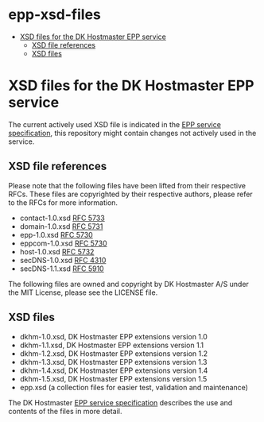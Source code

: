 # epp-xsd-files

<!-- MarkdownTOC -->

- [XSD files for the DK Hostmaster EPP service](#xsd-files-for-the-dk-hostmaster-epp-service)
    - [XSD file references](#xsd-file-references)
    - [XSD files](#xsd-files)

<!-- /MarkdownTOC -->

<a name="xsd-files-for-the-dk-hostmaster-epp-service"></a>
# XSD files for the DK Hostmaster EPP service

The current actively used XSD file is indicated in the [EPP service specification](https://github.com/DK-Hostmaster/epp-service-specification), this repository might contain changes not actively used in the service.

<a name="xsd-file-references"></a>
## XSD file references

Please note that the following files have been lifted from their respective RFCs. These files are copyrighted 
by their respective authors, please refer to the RFCs for more information.

* contact-1.0.xsd [RFC 5733](http://datatracker.ietf.org/doc/rfc5733/)
* domain-1.0.xsd [RFC 5731](http://datatracker.ietf.org/doc/rfc5731/)
* epp-1.0.xsd [RFC 5730](http://datatracker.ietf.org/doc/rfc5730/)
* eppcom-1.0.xsd [RFC 5730](http://datatracker.ietf.org/doc/rfc5730/)
* host-1.0.xsd [RFC 5732](http://datatracker.ietf.org/doc/rfc5732/)
* secDNS-1.0.xsd [RFC 4310](http://datatracker.ietf.org/doc/rfc4310/)
* secDNS-1.1.xsd [RFC 5910](http://datatracker.ietf.org/doc/rfc5910/)

The following files are owned and copyright by DK Hostmaster A/S under the MIT License, please see the LICENSE file.

<a name="xsd-files"></a>
## XSD files

* dkhm-1.0.xsd, DK Hostmaster EPP extensions version 1.0
* dkhm-1.1.xsd, DK Hostmaster EPP extensions version 1.1
* dkhm-1.2.xsd, DK Hostmaster EPP extensions version 1.2
* dkhm-1.3.xsd, DK Hostmaster EPP extensions version 1.3
* dkhm-1.4.xsd, DK Hostmaster EPP extensions version 1.4
* dkhm-1.5.xsd, DK Hostmaster EPP extensions version 1.5
* epp.xsd (a collection files for easier test, validation and maintenance)

The DK Hostmaster [EPP service specification](https://github.com/DK-Hostmaster/epp-service-specification) describes the use and contents of the files in more detail.
